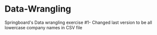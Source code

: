 # Data-Wrangling 
Springboard's Data wrangling exercise \#1- Changed last version to be all lowercase company names in CSV file
